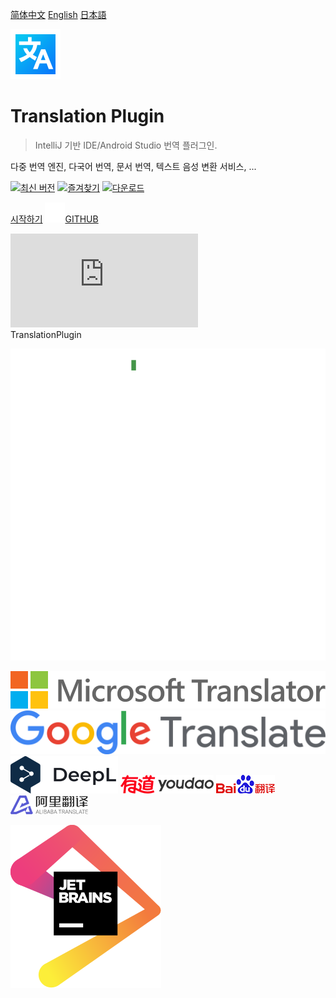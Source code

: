 <nav>

[简体中文](/)
[English](/en/)
[日本語](/ja/)

</nav>

![logo](../img/logo.svg ':size=96x96 :class=logo')

<h1>Translation Plugin</h1>

> IntelliJ 기반 IDE/Android Studio 번역 플러그인.

다중 번역 엔진, 다국어 번역, 문서 번역, 텍스트 음성 변환 서비스, ...

<div class="badges">

[![최신 버전][badge:last-version]][gh:last-release]
[![즐겨찾기][badge:stars]][jb:translation-plugin]
[![다운로드][badge:downloads]][jb:translation-plugin]

</div>

<div class="buttons unselectable">

[시작하기](/ko/docs)
[![GITHUB](../img/github.svg ':class=icon :size=2emx2em')GITHUB](https://github.com/YiiGuxing/TranslationPlugin ':class=github-button')

</div>
<div class="button--plugin-installation">
  <iframe src="https://plugins.jetbrains.com/embeddable/install/8579" frameborder="none"></iframe>
</div>

<div class="idea-frame" oncontextmenu="return false;" ondragstart="return false;">
<div class="frame-header">TranslationPlugin</div>

![Screenshot](../img/screenshot.gif ':size=550x545')

<div class="frame-footer"></div>
</div>

<div class="translator-logo">

[![Microsoft Translator](../img/microsoft_translator_logo.svg ':size=252x30')](https://www.bing.com/translator 'Microsoft Translator')
[![Google Translate](../img/google_translate_logo.svg ':size=215x30')](https://translate.google.com 'Google Translate')
[![DeepL Translator](../img/deepl_translate_logo.svg ':size=86x30')](https://www.deepl.com 'DeepL Translator')
[![Youdao Translate](../img/youdao_translate_logo.png ':size=149x30')](https://ai.youdao.com 'Youdao Translate')
[![Baidu Translate](../img/baidu_translate_logo.png ':size=94x30')](https://fanyi-api.baidu.com 'Baidu Translate')
[![Alibaba Translate](../img/ali_translate_logo.png ':size=124x30')](https://translate.alibaba.com 'Alibaba Translate')

</div>

<div class="jetbrains-logo">

[![JetBrains](../img/jetbrains.svg)](https://www.jetbrains.com/?from=TranslationPlugin ':size=150x163 JetBrains에서 개발 지원')

</div>

[badge:last-version]: https://img.shields.io/github/v/release/YiiGuxing/TranslationPlugin?style=flat-square&color=007AC1&sort=semver&label=%EC%B5%9C%EC%8B%A0%20%EB%B2%84%EC%A0%84

[badge:stars]: https://img.shields.io/github/stars/YiiGuxing/TranslationPlugin?logo=github&style=flat-square&color=009688&label=%EC%A6%90%EA%B2%A8%20%EC%B0%BE%EA%B8%B0

[badge:downloads]: https://img.shields.io/jetbrains/plugin/d/8579?style=flat-square&label=%EB%8B%A4%EC%9A%B4%EB%A1%9C%EB%93%9C%20%EC%88%98

[gh:last-release]: https://github.com/YiiGuxing/TranslationPlugin/releases/latest

[jb:translation-plugin]: https://github.com/YiiGuxing/TranslationPlugin